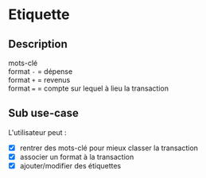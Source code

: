 # Etiquette 

## Description

mots-clé<br>
format `-` = dépense<br>
format `+` = revenus<br>
format `=` = compte sur lequel à lieu la transaction

## Sub use-case

L'utilisateur peut :
 - [x] rentrer des mots-clé pour mieux classer la transaction
 - [x] associer un format à la transaction
 - [x] ajouter/modifier des étiquettes

